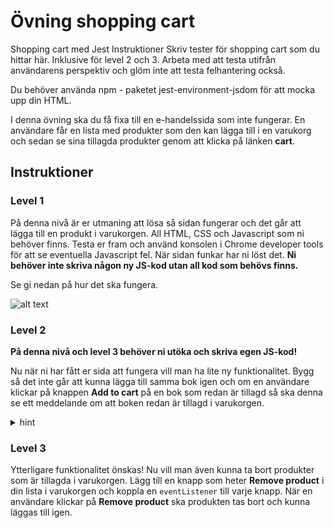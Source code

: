 # Övning shopping cart

Shopping cart med Jest
Instruktioner
Skriv tester för shopping cart som du hittar här. Inklusive för level 2 och 3. Arbeta med att testa utifrån användarens perspektiv och glöm inte att testa felhantering också.

Du behöver använda npm - paketet jest-environment-jsdom för att mocka upp din HTML.

I denna övning ska du få fixa till en e-handelssida som inte fungerar. En användare får en lista med produkter som den kan lägga till i en varukorg och sedan se sina tillagda produkter genom att klicka på länken **cart**.

## Instruktioner

### Level 1

På denna nivå är er utmaning att lösa så sidan fungerar och det går att lägga till en produkt i varukorgen.
All HTML, CSS och Javascript som ni behöver finns. Testa er fram och använd konsolen i Chrome developer tools för att se eventuella Javascript fel. När sidan funkar har ni löst det. **Ni behöver inte skriva någon ny JS-kod utan all kod som behövs finns.**

Se gi nedan på hur det ska fungera.

![alt text](shopping-cart-example.gif)

### Level 2

**På denna nivå och level 3 behöver ni utöka och skriva egen JS-kod!**

Nu när ni har fått er sida att fungera vill man ha lite ny funktionalitet. Bygg så det inte går att kunna lägga till samma bok igen och om en användare klickar på knappen **Add to cart** på en bok som redan är tillagd så ska denna se ett meddelande om att boken redan är tillagd i varukorgen.

<details>
    <summary>hint</summary>
    Använd for-loop för att söka igenom din array efter samma produkt.
</details>

### Level 3

Ytterligare funktionalitet önskas! Nu vill man även kunna ta bort produkter som är tillagda i varukorgen.
Lägg till en knapp som heter **Remove product** i din lista i varukorgen och koppla en `eventListener` till varje knapp. När en användare klickar på **Remove product** ska produkten tas bort och kunna läggas till igen.
